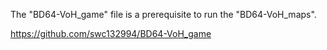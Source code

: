 The "BD64-VoH_game" file is a prerequisite to run the "BD64-VoH_maps".

https://github.com/swc132994/BD64-VoH_game
